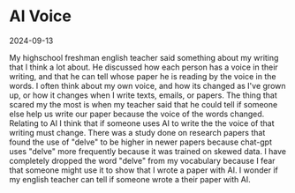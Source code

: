 # AI Voice

2024-09-13

My highschool freshman english teacher said something about my writing that I think a lot about. He discussed how each person has a voice in their writing, and that he can tell whose paper he is reading by the voice in the words. I often think about my own voice, and how its changed as I've grown up, or how it changes when I write texts, emails, or papers. 
The thing that scared my the most is when my teacher said that he could tell if someone else help us write our paper because the voice of the words changed. Relating to AI I think that if someone uses AI to write the the voice of that writing must change. There was a study done on research papers that found the use of "delve" to be higher in newer papers because chat-gpt uses "delve" more frequently because it was trained on skewed data. I have completely dropped the word "delve" from my vocabulary because I fear that someone might use it to show that I wrote a paper with AI. 
I wonder if my english teacher can tell if someone wrote a their paper with AI.